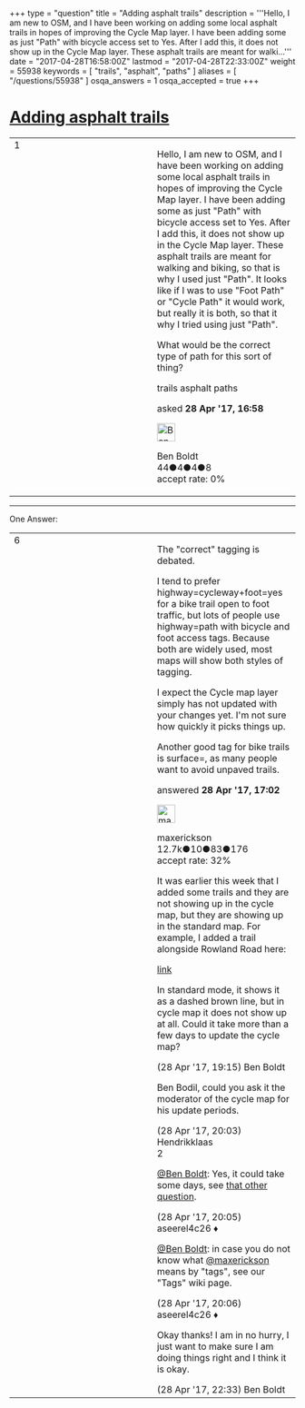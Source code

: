+++
type = "question"
title = "Adding asphalt trails"
description = '''Hello, I am new to OSM, and I have been working on adding some local asphalt trails in hopes of improving the Cycle Map layer. I have been adding some as just &quot;Path&quot; with bicycle access set to Yes. After I add this, it does not show up in the Cycle Map layer. These asphalt trails are meant for walki...'''
date = "2017-04-28T16:58:00Z"
lastmod = "2017-04-28T22:33:00Z"
weight = 55938
keywords = [ "trails", "asphalt", "paths" ]
aliases = [ "/questions/55938" ]
osqa_answers = 1
osqa_accepted = true
+++

<div class="headNormal">

# [Adding asphalt trails](/questions/55938/adding-asphalt-trails)

</div>

<div id="main-body">

<div id="askform">

<table id="question-table" style="width:100%;">
<colgroup>
<col style="width: 50%" />
<col style="width: 50%" />
</colgroup>
<tbody>
<tr>
<td style="width: 30px; vertical-align: top"><div class="vote-buttons">
<span id="post-55938-upvote" class="ajax-command post-vote up" rel="nofollow" title="I like this post (click again to cancel)"> </span>
<div id="post-55938-score" class="post-score" title="current number of votes">
1
</div>
<span id="post-55938-downvote" class="ajax-command post-vote down" rel="nofollow" title="I dont like this post (click again to cancel)"> </span> <span id="favorite-mark" class="ajax-command favorite-mark" rel="nofollow" title="mark/unmark this question as favorite (click again to cancel)"> </span>
<div id="favorite-count" class="favorite-count">
&#10;</div>
</div></td>
<td><div id="item-right">
<div class="question-body">
<p>Hello, I am new to OSM, and I have been working on adding some local asphalt trails in hopes of improving the Cycle Map layer. I have been adding some as just "Path" with bicycle access set to Yes. After I add this, it does not show up in the Cycle Map layer. These asphalt trails are meant for walking and biking, so that is why I used just "Path". It looks like if I was to use "Foot Path" or "Cycle Path" it would work, but really it is both, so that it why I tried using just "Path".</p>
<p>What would be the correct type of path for this sort of thing?</p>
</div>
<div id="question-tags" class="tags-container tags">
<span class="post-tag tag-link-trails" rel="tag" title="see questions tagged &#39;trails&#39;">trails</span> <span class="post-tag tag-link-asphalt" rel="tag" title="see questions tagged &#39;asphalt&#39;">asphalt</span> <span class="post-tag tag-link-paths" rel="tag" title="see questions tagged &#39;paths&#39;">paths</span>
</div>
<div id="question-controls" class="post-controls">
&#10;</div>
<div class="post-update-info-container">
<div class="post-update-info post-update-info-user">
<p>asked <strong>28 Apr '17, 16:58</strong></p>
<img src="https://secure.gravatar.com/avatar/d35191f4d89f0559c291472f3632c42a?s=32&amp;d=identicon&amp;r=g" class="gravatar" width="32" height="32" alt="Ben%20Boldt&#39;s gravatar image" />
<p><span>Ben Boldt</span><br />
<span class="score" title="44 reputation points">44</span><span title="4 badges"><span class="badge1">●</span><span class="badgecount">4</span></span><span title="4 badges"><span class="silver">●</span><span class="badgecount">4</span></span><span title="8 badges"><span class="bronze">●</span><span class="badgecount">8</span></span><br />
<span class="accept_rate" title="Rate of the user&#39;s accepted answers">accept rate:</span> <span title="Ben Boldt has no accepted answers">0%</span></p>
</div>
</div>
<div id="comments-container-55938" class="comments-container">
&#10;</div>
<div id="comment-tools-55938" class="comment-tools">
&#10;</div>
<div class="clear">
&#10;</div>
<div id="comment-55938-form-container" class="comment-form-container">
&#10;</div>
<div class="clear">
&#10;</div>
</div></td>
</tr>
</tbody>
</table>

------------------------------------------------------------------------

<div class="tabBar">

<span id="sort-top"></span>

<div class="headQuestions">

One Answer:

</div>

</div>

<span id="55939"></span>

<div id="answer-container-55939" class="answer accepted-answer">

<table style="width:100%;">
<colgroup>
<col style="width: 50%" />
<col style="width: 50%" />
</colgroup>
<tbody>
<tr>
<td style="width: 30px; vertical-align: top"><div class="vote-buttons">
<span id="post-55939-upvote" class="ajax-command post-vote up" rel="nofollow" title="I like this post (click again to cancel)"> </span>
<div id="post-55939-score" class="post-score" title="current number of votes">
6
</div>
<span id="post-55939-downvote" class="ajax-command post-vote down" rel="nofollow" title="I dont like this post (click again to cancel)"> </span> <span class="accept-answer on" rel="nofollow" title="Ben Boldt has selected this answer as the correct answer"> </span>
</div></td>
<td><div class="item-right">
<div class="answer-body">
<p>The "correct" tagging is debated.</p>
<p>I tend to prefer highway=cycleway+foot=yes for a bike trail open to foot traffic, but lots of people use highway=path with bicycle and foot access tags. Because both are widely used, most maps will show both styles of tagging.</p>
<p>I expect the Cycle map layer simply has not updated with your changes yet. I'm not sure how quickly it picks things up.</p>
<p>Another good tag for bike trails is surface=, as many people want to avoid unpaved trails.</p>
</div>
<div class="answer-controls post-controls">
&#10;</div>
<div class="post-update-info-container">
<div class="post-update-info post-update-info-user">
<p>answered <strong>28 Apr '17, 17:02</strong></p>
<img src="https://secure.gravatar.com/avatar/c860445e868ebb21da141635a4aa7b06?s=32&amp;d=identicon&amp;r=g" class="gravatar" width="32" height="32" alt="maxerickson&#39;s gravatar image" />
<p><span>maxerickson</span><br />
<span class="score" title="12700 reputation points"><span>12.7k</span></span><span title="10 badges"><span class="badge1">●</span><span class="badgecount">10</span></span><span title="83 badges"><span class="silver">●</span><span class="badgecount">83</span></span><span title="176 badges"><span class="bronze">●</span><span class="badgecount">176</span></span><br />
<span class="accept_rate" title="Rate of the user&#39;s accepted answers">accept rate:</span> <span title="maxerickson has 93 accepted answers">32%</span></p>
</div>
</div>
<div id="comments-container-55939" class="comments-container">
<span id="55949"></span>
<div id="comment-55949" class="comment">
<div id="post-55949-score" class="comment-score">
&#10;</div>
<div class="comment-text">
<p>It was earlier this week that I added some trails and they are not showing up in the cycle map, but they are showing up in the standard map. For example, I added a trail alongside Rowland Road here:</p>
<p><a href="http://www.openstreetmap.org/#map=18/44.89990/-93.43962">link</a></p>
<p>In standard mode, it shows it as a dashed brown line, but in cycle map it does not show up at all. Could it take more than a few days to update the cycle map?</p>
</div>
<div id="comment-55949-info" class="comment-info">
<span class="comment-age">(28 Apr '17, 19:15)</span> <span class="comment-user userinfo">Ben Boldt</span>
</div>
</div>
<span id="55950"></span>
<div id="comment-55950" class="comment">
<div id="post-55950-score" class="comment-score">
&#10;</div>
<div class="comment-text">
<p>Ben Bodil, could you ask it the moderator of the cycle map for his update periods.</p>
</div>
<div id="comment-55950-info" class="comment-info">
<span class="comment-age">(28 Apr '17, 20:03)</span> <span class="comment-user userinfo">Hendrikklaas</span>
</div>
</div>
<span id="55951"></span>
<div id="comment-55951" class="comment">
<div id="post-55951-score" class="comment-score">
2
</div>
<div class="comment-text">
<p><a href="https://help.openstreetmap.org/users/13645/ben-boldt">@Ben Boldt</a>: Yes, it could take some days, see <a href="/questions/3950/when-does-a-change-get-updated-on-the-opencyclemap">that other question</a>.</p>
</div>
<div id="comment-55951-info" class="comment-info">
<span class="comment-age">(28 Apr '17, 20:05)</span> <span class="comment-user userinfo">aseerel4c26 ♦</span>
</div>
</div>
<span id="55952"></span>
<div id="comment-55952" class="comment">
<div id="post-55952-score" class="comment-score">
&#10;</div>
<div class="comment-text">
<p><a href="https://help.openstreetmap.org/users/13645/ben-boldt">@Ben Boldt</a>: in case you do not know what <a href="https://help.openstreetmap.org/users/10973/maxerickson">@maxerickson</a> means by "tags", see our <span>"Tags" wiki page</span>.</p>
</div>
<div id="comment-55952-info" class="comment-info">
<span class="comment-age">(28 Apr '17, 20:06)</span> <span class="comment-user userinfo">aseerel4c26 ♦</span>
</div>
</div>
<span id="55953"></span>
<div id="comment-55953" class="comment">
<div id="post-55953-score" class="comment-score">
&#10;</div>
<div class="comment-text">
<p>Okay thanks! I am in no hurry, I just want to make sure I am doing things right and I think it is okay.</p>
</div>
<div id="comment-55953-info" class="comment-info">
<span class="comment-age">(28 Apr '17, 22:33)</span> <span class="comment-user userinfo">Ben Boldt</span>
</div>
</div>
</div>
<div id="comment-tools-55939" class="comment-tools">
&#10;</div>
<div class="clear">
&#10;</div>
<div id="comment-55939-form-container" class="comment-form-container">
&#10;</div>
<div class="clear">
&#10;</div>
</div></td>
</tr>
</tbody>
</table>

</div>

<div class="paginator-container-left">

</div>

</div>

</div>

